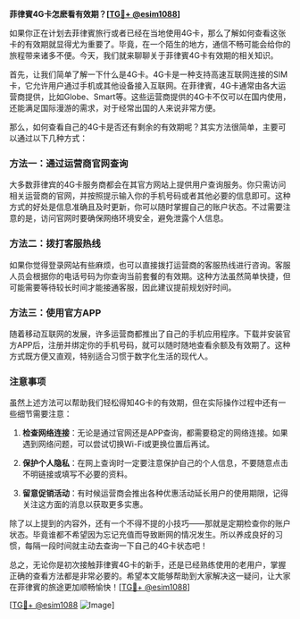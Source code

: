**菲律賓4G卡怎麽看有效期？[[TG💪+ @esim1088](https://t.me/s/esim1088)]**

如果你正在计划去菲律賓旅行或者已经在当地使用4G卡，那么了解如何查看这张卡的有效期就显得尤为重要了。毕竟，在一个陌生的地方，通信不畅可能会给你的旅程带来诸多不便。今天，我们就来聊聊关于菲律賓4G卡有效期的相关知识。

首先，让我们简单了解一下什么是4G卡。4G卡是一种支持高速互联网连接的SIM卡，它允许用户通过手机或其他设备接入互联网。在菲律賓，4G卡通常由各大运营商提供，比如Globe、Smart等。这些运营商提供的4G卡不仅可以在国内使用，还能满足国际漫游的需求，对于经常出国的人来说非常方便。

那么，如何查看自己的4G卡是否还有剩余的有效期呢？其实方法很简单，主要可以通过以下几种方式：

### 方法一：通过运营商官网查询

大多数菲律宾的4G卡服务商都会在其官方网站上提供用户查询服务。你只需访问相关运营商的官网，并按照提示输入你的手机号码或者其他必要的信息即可。这种方式的好处是信息准确且及时更新，你可以随时掌握自己的账户状态。不过需要注意的是，访问官网时要确保网络环境安全，避免泄露个人信息。

### 方法二：拨打客服热线

如果你觉得登录网站有些麻烦，也可以直接拨打运营商的客服热线进行咨询。客服人员会根据你的电话号码为你查询当前套餐的有效期。这种方法虽然简单快捷，但可能需要等待较长时间才能接通客服，因此建议提前规划好时间。

### 方法三：使用官方APP

随着移动互联网的发展，许多运营商都推出了自己的手机应用程序。下载并安装官方APP后，注册并绑定你的手机号码，就可以随时随地查看余额及有效期了。这种方式既方便又直观，特别适合习惯于数字化生活的现代人。

### 注意事项

虽然上述方法可以帮助我们轻松得知4G卡的有效期，但在实际操作过程中还有一些细节需要注意：

1. **检查网络连接**：无论是通过官网还是APP查询，都需要稳定的网络连接。如果遇到网络问题，可以尝试切换Wi-Fi或更换位置后再试。
   
2. **保护个人隐私**：在网上查询时一定要注意保护自己的个人信息，不要随意点击不明链接或填写不必要的资料。

3. **留意促销活动**：有时候运营商会推出各种优惠活动延长用户的使用期限，记得关注这方面的消息以获取更多实惠。

除了以上提到的内容外，还有一个不得不提的小技巧——那就是定期检查你的账户状态。毕竟谁都不希望因为忘记充值而导致断网的情况发生。所以养成良好的习惯，每隔一段时间就主动去查询一下自己的4G卡状态吧！

总之，无论你是初次接触菲律賓4G卡的新手，还是已经熟练使用的老用户，掌握正确的查看方法都是非常必要的。希望本文能够帮助到大家解决这一疑问，让大家在菲律賓的旅途更加顺畅愉快！[[TG💪+ @esim1088](https://t.me/s/esim1088)]

[[TG💪+ @esim1088](https://t.me/s/esim1088) ![Image](https://i.postimg.cc/4NQfJmqS/Snipaste-2025-05-13-00-14-12.png)]